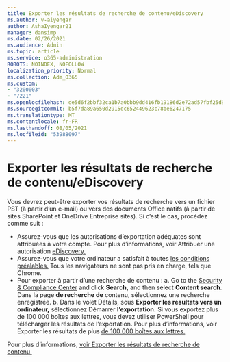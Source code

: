 ```yaml
---
title: Exporter les résultats de recherche de contenu/eDiscovery
ms.author: v-aiyengar
author: AshaIyengar21
manager: dansimp
ms.date: 02/26/2021
ms.audience: Admin
ms.topic: article
ms.service: o365-administration
ROBOTS: NOINDEX, NOFOLLOW
localization_priority: Normal
ms.collection: Adm_O365
ms.custom:
- "3200003"
- "7221"
ms.openlocfilehash: de5d6f2bbf32ca1b7a0bbb9dd416fb19186d2e72ad57fbf25d9b55bd733fdc21
ms.sourcegitcommit: b5f7da89a650d2915dc652449623c78be6247175
ms.translationtype: MT
ms.contentlocale: fr-FR
ms.lasthandoff: 08/05/2021
ms.locfileid: "53988097"
---
```

# <a name="export-ediscoverycontent-search-results"></a>Exporter les résultats de recherche de contenu/eDiscovery

Vous devrez peut-être exporter vos résultats de recherche vers un fichier PST (à partir d’un e-mail) ou vers des documents Office natifs (à partir de sites SharePoint et OneDrive Entreprise sites). Si c’est le cas, procédez comme suit :

- Assurez-vous que les autorisations d’exportation adéquates sont attribuées à votre compte. Pour plus d’informations, voir Attribuer une autorisation [eDiscovery.](https://go.microsoft.com/fwlink/?linkid=2102406)
- Assurez-vous que votre ordinateur a satisfait à toutes [les conditions préalables.](https://docs.microsoft.com/office365/securitycompliance/export-search-results#before-you-begin) Tous les navigateurs ne sont pas pris en charge, tels que Chrome.
- Pour exporter à partir d’une recherche de contenu : a. Go to the [Security & Compliance Center](https://protection.office.com/contentsearch) and click **Search,** and then select **Content search**. Dans la page **de recherche de** contenu, sélectionnez une recherche enregistrée.
    b. Dans le volet Détails, sous **Exporter les résultats vers un ordinateur,** sélectionnez Démarrer **l’exportation.** Si vous exportez plus de 100 000 boîtes aux lettres, vous devez utiliser PowerShell pour télécharger les résultats de l’exportation. Pour plus d’informations, voir Exporter les résultats de plus [de 100 000 boîtes aux lettres.](https://go.microsoft.com/fwlink/?linkid=2143861)

Pour plus d’informations, [voir Exporter les résultats de recherche de contenu.](https://go.microsoft.com/fwlink/?linkid=2102118)